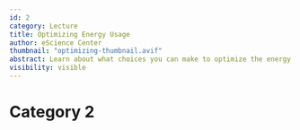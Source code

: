 ```yaml
---
id: 2
category: Lecture
title: Optimizing Energy Usage
author: eScience Center
thumbnail: "optimizing-thumbnail.avif"
abstract: Learn about what choices you can make to optimize the energy usage of your research code.
visibility: visible
---
```


# Category 2
